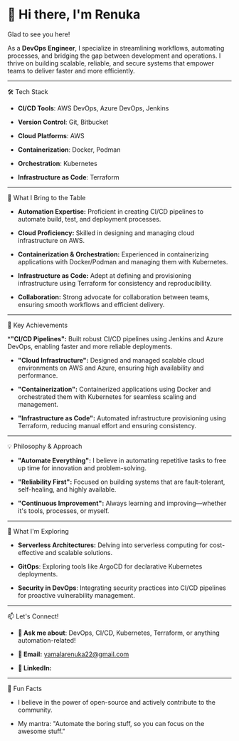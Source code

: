 # 👋 Hi there, I'm Renuka

Glad to see you here!


As a **DevOps** **Engineer**, I specialize in streamlining workflows, automating processes, and bridging the gap between development and operations. I thrive on building scalable, reliable, and secure systems that empower teams to deliver faster and more efficiently.

---

🛠️ Tech Stack

* **CI/CD Tools**: AWS DevOps, Azure DevOps, Jenkins

* **Version Control**: Git, Bitbucket

* **Cloud Platforms**: AWS

* **Containerization**: Docker, Podman

* **Orchestration**: Kubernetes

* **Infrastructure as Code**: Terraform
---


🌟 What I Bring to the Table

* **Automation Expertise:** Proficient in creating CI/CD pipelines to automate build, test, and deployment processes.

* **Cloud Proficiency:** Skilled in designing and managing cloud infrastructure on AWS.

* **Containerization & Orchestration:** Experienced in containerizing applications with Docker/Podman and managing them with Kubernetes.

* **Infrastructure as Code:** Adept at defining and provisioning infrastructure using Terraform for consistency and reproducibility.

* **Collaboration:** Strong advocate for collaboration between teams, ensuring smooth workflows and efficient delivery.

---

🚀 Key Achievements


***"CI/CD Pipelines":** Built robust CI/CD pipelines using Jenkins and Azure DevOps, enabling faster and more reliable deployments.

* **"Cloud Infrastructure":** Designed and managed scalable cloud environments on AWS and Azure, ensuring high availability and performance.

* **"Containerization":** Containerized applications using Docker and orchestrated them with Kubernetes for seamless scaling and management.

* **"Infrastructure as Code":** Automated infrastructure provisioning using Terraform, reducing manual effort and ensuring consistency.
---

💡 Philosophy & Approach


* **"Automate Everything":** I believe in automating repetitive tasks to free up time for innovation and problem-solving.

* **"Reliability First":** Focused on building systems that are fault-tolerant, self-healing, and highly available.

* **"Continuous Improvement":** Always learning and improving—whether it's tools, processes, or myself.

---

🌱 What I'm Exploring


* **Serverless Architectures:** Delving into serverless computing for cost-effective and scalable solutions.

* **GitOps**: Exploring tools like ArgoCD for declarative Kubernetes deployments.

* **Security in DevOps**: Integrating security practices into CI/CD pipelines for proactive vulnerability management.

---
📫 Let's Connect!

* **💬 Ask me about**: DevOps, CI/CD, Kubernetes, Terraform, or anything automation-related!

* **📧 Email:** yamalarenuka22@gmail.com

* **🔗 LinkedIn:**

---
🎯 Fun Facts

* I believe in the power of open-source and actively contribute to the community.

* My mantra: "Automate the boring stuff, so you can focus on the awesome stuff."
